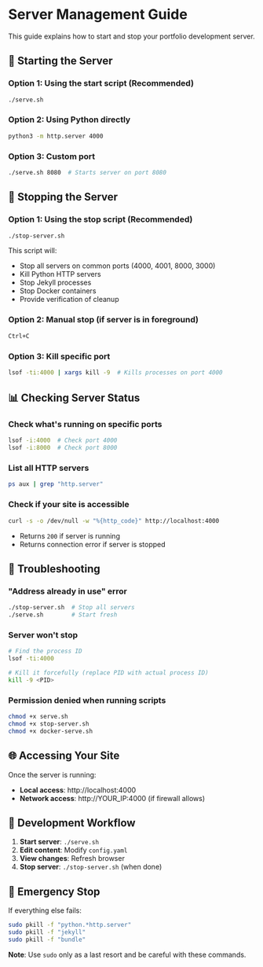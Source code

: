 # Server Management Guide

This guide explains how to start and stop your portfolio development server.

## 🚀 Starting the Server

### Option 1: Using the start script (Recommended)
```bash
./serve.sh
```

### Option 2: Using Python directly
```bash
python3 -m http.server 4000
```

### Option 3: Custom port
```bash
./serve.sh 8080  # Starts server on port 8080
```

## 🛑 Stopping the Server

### Option 1: Using the stop script (Recommended)
```bash
./stop-server.sh
```
This script will:
- Stop all servers on common ports (4000, 4001, 8000, 3000)
- Kill Python HTTP servers
- Stop Jekyll processes
- Stop Docker containers
- Provide verification of cleanup

### Option 2: Manual stop (if server is in foreground)
```bash
Ctrl+C
```

### Option 3: Kill specific port
```bash
lsof -ti:4000 | xargs kill -9  # Kills processes on port 4000
```

## 📊 Checking Server Status

### Check what's running on specific ports
```bash
lsof -i:4000  # Check port 4000
lsof -i:8000  # Check port 8000
```

### List all HTTP servers
```bash
ps aux | grep "http.server"
```

### Check if your site is accessible
```bash
curl -s -o /dev/null -w "%{http_code}" http://localhost:4000
```
- Returns `200` if server is running
- Returns connection error if server is stopped

## 🔧 Troubleshooting

### "Address already in use" error
```bash
./stop-server.sh  # Stop all servers
./serve.sh        # Start fresh
```

### Server won't stop
```bash
# Find the process ID
lsof -ti:4000

# Kill it forcefully (replace PID with actual process ID)
kill -9 <PID>
```

### Permission denied when running scripts
```bash
chmod +x serve.sh
chmod +x stop-server.sh
chmod +x docker-serve.sh
```

## 🌐 Accessing Your Site

Once the server is running:
- **Local access**: http://localhost:4000
- **Network access**: http://YOUR_IP:4000 (if firewall allows)

## 📝 Development Workflow

1. **Start server**: `./serve.sh`
2. **Edit content**: Modify `config.yaml`
3. **View changes**: Refresh browser
4. **Stop server**: `./stop-server.sh` (when done)

## 🚨 Emergency Stop

If everything else fails:
```bash
sudo pkill -f "python.*http.server"
sudo pkill -f "jekyll"
sudo pkill -f "bundle"
```

**Note**: Use `sudo` only as a last resort and be careful with these commands.